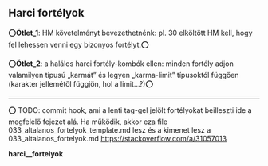 ## Harci fortélyok

⭕**Ötlet_1**: HM követelményt bevezethetnénk: pl. 30 elköltött HM kell, hogy fel lehessen venni egy bizonyos fortélyt.⭕

⭕**Ötlet_2**:  a halálos harci fortély-kombók ellen: minden fortély adjon valamilyen típusú „karmát” és legyen „karma-limit” típusoktól függően (karakter jellemétől függjön, hol a limit...?)⭕

---

⭕ TODO: commit hook, ami a lenti tag-gel jelölt fortélyokat beilleszti ide a megfelelő fejezet alá. Ha működik, akkor eza file 033_altalanos_fortelyok_template.md lesz és a kimenet lesz a 033_altalanos_fortelyok.md
https://stackoverflow.com/a/31057013

__harci__fortelyok__
